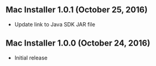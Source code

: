 ## Mac Installer 1.0.1 (October 25, 2016)

* Update link to Java SDK JAR file

## Mac Installer 1.0.0 (October 24, 2016)

* Initial release
